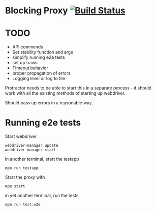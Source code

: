 # Blocking Proxy [![Build Status](https://circleci.com/gh/angular/blocking-proxy.svg?style=shield)](https://circleci.com/gh/angular/blocking-proxy)

# TODO

 - API commands
  - Set stability function and args
 - simplify running e2e tests
 - set up travis
 - Timeout behavior
 - proper propagation of errors
 - Logging level or log to file

Protractor needs to be able to start this in a separate process - it should
work with all the existing methods of starting up webdriver.

Should pass up errors in a reasonable way.

# Running e2e tests

Start webdriver

    webdriver-manager update
    webdriver-manager start

in another terminal, start the testapp

    npm run testapp

Start the proxy with

    npm start

in yet another terminal, run the tests

    npm run test:e2e
